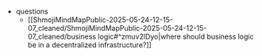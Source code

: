 
  * questions
    * [[ShmojiMindMapPublic-2025-05-24-12-15-07_cleaned/ShmojiMindMapPublic-2025-05-24-12-15-07_cleaned/business logic#^zmuv2lDyo|where should business logic be in a decentralized infrastructure?]]
